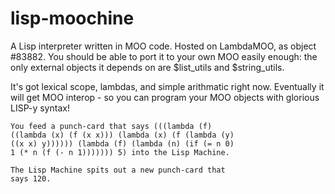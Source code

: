 lisp-moochine
=============

A Lisp interpreter written in MOO code. Hosted on LambdaMOO, as object #83882.
You should be able to port it to your own MOO easily enough: the only external
objects it depends on are $list_utils and $string_utils.

It's got lexical scope, lambdas, and simple arithmatic right now. Eventually it
will get MOO interop - so you can program your MOO objects with glorious LISP-y
syntax!

```
You feed a punch-card that says (((lambda (f)
((lambda (x) (f (x x))) (lambda (x) (f (lambda (y)
((x x) y)))))) (lambda (f) (lambda (n) (if (= n 0)
1 (* n (f (- n 1))))))) 5) into the Lisp Machine.

The Lisp Machine spits out a new punch-card that
says 120.
```
